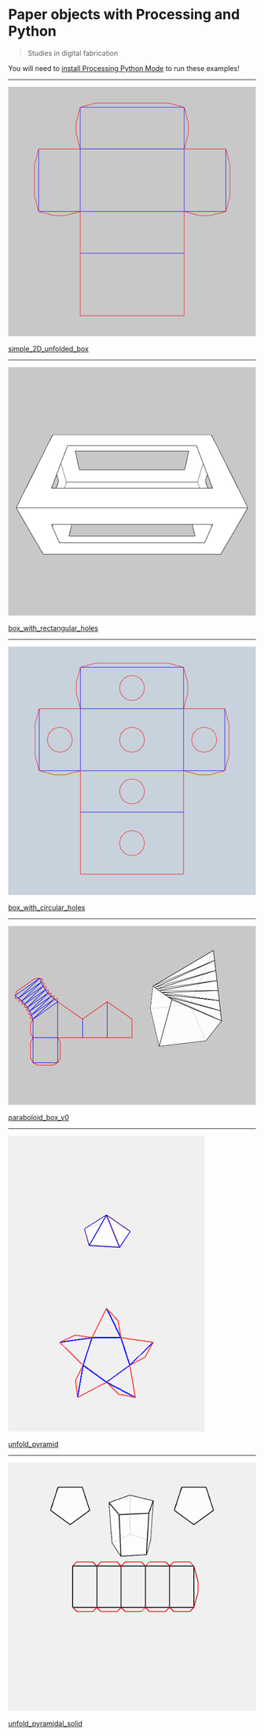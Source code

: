 # Paper objects with Processing and Python

> Studies in digital fabrication

You will need to [install Processing Python Mode](https://abav.lugaralgum.com/como-instalar-o-processing-modo-python/index-EN.html) to run these examples!

---

![simple_2D_unfolded_box](simple_2D_unfolded_box/simple_2D_unfolded_box.png)

[simple_2D_unfolded_box](simple_2D_unfolded_box)

---

![box_with_rectangular_holes](box_with_rectangular_holes/sketch_190522a.gif)

[box_with_rectangular_holes](box_with_rectangular_holes/)

---

![box_with_circular_holes](box_with_circular_holes/sketch_190918a.gif)

[box_with_circular_holes](box_with_circular_holes/)

---

![paraboloid_box_v0](paraboloid_box_v0/paraboloid_box_v0.png)

[paraboloid_box_v0](paraboloid_box_v0/)

---

![unfold_pyramid](unfold_pyramid/sketch_190502a.gif)

[unfold_pyramid](unfold_pyramid/)

---

![unfold_pyramidal_solid](unfold_pyramidal_solid/sketch_190509a.gif)

[unfold_pyramidal_solid](unfold_pyramidal_solid/)

